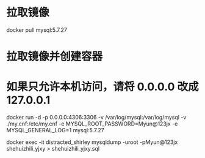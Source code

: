 # 拉取镜像

docker pull mysql:5.7.27

# 拉取镜像并创建容器

# 如果只允许本机访问，请将 0.0.0.0 改成 127.0.0.1

docker run -d -p 0.0.0.0:4306:3306 -v /var/log/mysql:/var/log/mysql -v ./my.cnf:/etc/my.cnf -e MYSQL_ROOT_PASSWORD=Myun@123jx -e MYSQL_GENERAL_LOG=1 mysql:5.7.27

docker exec -it distracted_shirley mysqldump -uroot -pMyun@123jx shehuizhili_yjxy > shehuizhili_yjxy.sql
